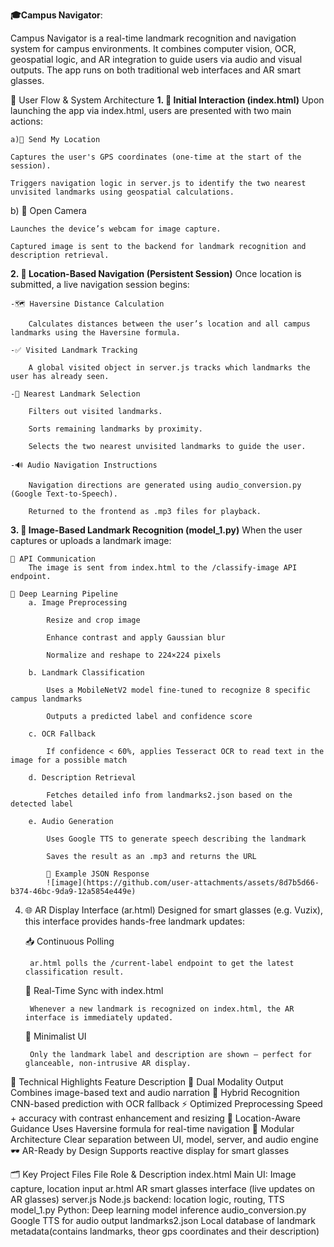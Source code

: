 ****🎓Campus Navigator****:

Campus Navigator is a real-time landmark recognition and navigation system for campus environments. It combines computer vision, OCR, geospatial logic, and AR integration to guide users via audio and visual outputs. The app runs on both traditional web interfaces and AR smart glasses.

🔁 User Flow & System Architecture
**1. 🧭 Initial Interaction (index.html)**
    Upon launching the app via index.html, users are presented with two main actions:

    a)📍 Send My Location

    Captures the user's GPS coordinates (one-time at the start of the session).

    Triggers navigation logic in server.js to identify the two nearest unvisited landmarks using geospatial calculations.

b) 📸 Open Camera

    Launches the device’s webcam for image capture.

    Captured image is sent to the backend for landmark recognition and description retrieval.

**2. 📡 Location-Based Navigation (Persistent Session)**
Once location is submitted, a live navigation session begins:

    -🗺 Haversine Distance Calculation

        Calculates distances between the user’s location and all campus landmarks using the Haversine formula.

    -✅ Visited Landmark Tracking

        A global visited object in server.js tracks which landmarks the user has already seen.

    -📌 Nearest Landmark Selection

        Filters out visited landmarks.

        Sorts remaining landmarks by proximity.

        Selects the two nearest unvisited landmarks to guide the user.

    -🔊 Audio Navigation Instructions

        Navigation directions are generated using audio_conversion.py (Google Text-to-Speech).

        Returned to the frontend as .mp3 files for playback.


**3. 🧠 Image-Based Landmark Recognition (model_1.py)**
When the user captures or uploads a landmark image:

    🔁 API Communication
        The image is sent from index.html to the /classify-image API endpoint.

    🧪 Deep Learning Pipeline
        a. Image Preprocessing

            Resize and crop image

            Enhance contrast and apply Gaussian blur

            Normalize and reshape to 224×224 pixels

        b. Landmark Classification

            Uses a MobileNetV2 model fine-tuned to recognize 8 specific campus landmarks

            Outputs a predicted label and confidence score

        c. OCR Fallback

            If confidence < 60%, applies Tesseract OCR to read text in the image for a possible match

        d. Description Retrieval

            Fetches detailed info from landmarks2.json based on the detected label

        e. Audio Generation

            Uses Google TTS to generate speech describing the landmark

            Saves the result as an .mp3 and returns the URL

            🧾 Example JSON Response
            ![image](https://github.com/user-attachments/assets/8d7b5d66-b374-46bc-9da9-12a5854e449e)









4. 🌐 AR Display Interface (ar.html)
Designed for smart glasses (e.g. Vuzix), this interface provides hands-free landmark updates:

    📥 Continuous Polling

        ar.html polls the /current-label endpoint to get the latest classification result.

    🔄 Real-Time Sync with index.html

        Whenever a new landmark is recognized on index.html, the AR interface is immediately updated.

    🧼 Minimalist UI

        Only the landmark label and description are shown — perfect for glanceable, non-intrusive AR display.



🧩 Technical Highlights
Feature	Description
    🎯 Dual Modality Output	Combines image-based text and audio narration
    🧠 Hybrid Recognition	CNN-based prediction with OCR fallback
    ⚡ Optimized Preprocessing	Speed + accuracy with contrast enhancement and resizing
    📍 Location-Aware Guidance	Uses Haversine formula for real-time navigation
    🧱 Modular Architecture	Clear separation between UI, model, server, and audio engine
    🕶 AR-Ready by Design	Supports reactive display for smart glasses

🗂 Key Project Files
File	              Role & Description
index.html	          Main UI: Image capture, location input
ar.html	              AR smart glasses interface (live updates on AR glasses)
server.js	          Node.js backend: location logic, routing, TTS
model_1.py	          Python: Deep learning model inference
audio_conversion.py	  Google TTS for audio output
landmarks2.json	      Local database of landmark metadata(contains landmarks, theor gps coordinates and their description)
